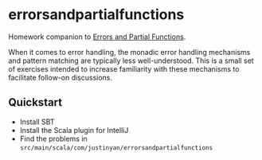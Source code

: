 # errorsandpartialfunctions

Homework companion to [Errors and Partial Functions](https://www.justinyan.com/slide/errorsandpartialfunctions/).

When it comes to error handling, the monadic error handling mechanisms and pattern matching are typically less well-understood.  This is a small set of exercises intended to increase familiarity with these mechanisms to facilitate follow-on discussions.

## Quickstart

- Install SBT
- Install the Scala plugin for IntelliJ
- Find the problems in `src/main/scala/com/justinyan/errorsandpartialfunctions`
